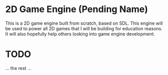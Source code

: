 # 2D Game Engine (Pending Name)

This is a 2D game engine built from scratch, based on SDL. This engine will be used to power all 2D games that I will be building for education reasons. It will also hopefully help others looking into game engine development.

# TODO
... the rest ...

